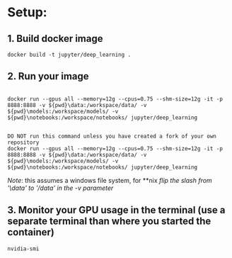 # Setup:

## 1. Build docker image
```
docker build -t jupyter/deep_learning .
```

## 2. Run your image
```

docker run --gpus all --memory=12g --cpus=0.75 --shm-size=12g -it -p 8888:8888 -v ${pwd}\data:/workspace/data/ -v ${pwd}\models:/workspace/models/ -v ${pwd}\notebooks:/workspace/notebooks/ jupyter/deep_learning


DO NOT run this command unless you have created a fork of your own repository
docker run --gpus all --memory=12g --cpus=0.75 --shm-size=12g -it -p 8888:8888 -v ${pwd}\data:/workspace/data/ -v ${pwd}\models:/workspace/models/ -v ${pwd}\notebooks:/workspace/notebooks/ jupyter/deep_learning

```

*Note*: this assumes a windows file system, for **nix *flip the slash from '\data' to '/data' in the -v parameter*

## 3. Monitor your GPU usage in the terminal (use a separate terminal than where you started the container)
```
nvidia-smi
```